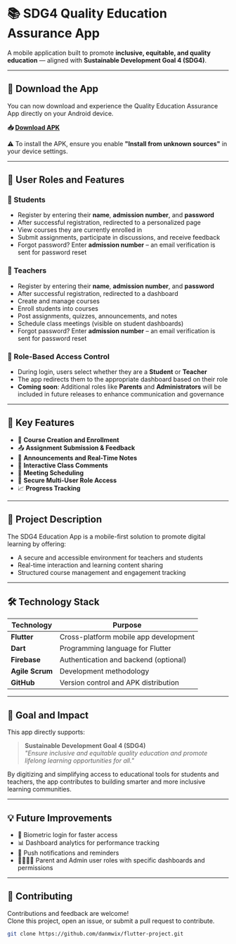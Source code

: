 # 📚 SDG4 Quality Education Assurance App

A mobile application built to promote **inclusive, equitable, and quality education** — aligned with **Sustainable Development Goal 4 (SDG4)**.

---

## 🔗 Download the App

You can now download and experience the Quality Education Assurance App directly on your Android device.

**📥 [Download APK](https://github.com/danmwix/flutter-project/releases/download/v1.0/app-release.apk)**

⚠️ To install the APK, ensure you enable **"Install from unknown sources"** in your device settings.

---

## 👥 User Roles and Features

### 🔸 Students
- Register by entering their **name**, **admission number**, and **password**
- After successful registration, redirected to a personalized page
- View courses they are currently enrolled in
- Submit assignments, participate in discussions, and receive feedback
- Forgot password? Enter **admission number** – an email verification is sent for password reset

### 🔹 Teachers
- Register by entering their **name**, **admission number**, and **password**
- After successful registration, redirected to a dashboard
- Create and manage courses
- Enroll students into courses
- Post assignments, quizzes, announcements, and notes
- Schedule class meetings (visible on student dashboards)
- Forgot password? Enter **admission number** – an email verification is sent for password reset

### 🔐 Role-Based Access Control
- During login, users select whether they are a **Student** or **Teacher**
- The app redirects them to the appropriate dashboard based on their role
- **Coming soon**: Additional roles like **Parents** and **Administrators** will be included in future releases to enhance communication and governance

---

## 🧩 Key Features

- 📝 **Course Creation and Enrollment**
- 📤 **Assignment Submission & Feedback**
- 📣 **Announcements and Real-Time Notes**
- 💬 **Interactive Class Comments**
- 📅 **Meeting Scheduling**
- 🔐 **Secure Multi-User Role Access**
- 📈 **Progress Tracking**

---

## 📖 Project Description

The SDG4 Education App is a mobile-first solution to promote digital learning by offering:
- A secure and accessible environment for teachers and students
- Real-time interaction and learning content sharing
- Structured course management and engagement tracking

---

## 🛠️ Technology Stack

| Technology      | Purpose                                 |
|-----------------|------------------------------------------|
| **Flutter**     | Cross-platform mobile app development   |
| **Dart**        | Programming language for Flutter         |
| **Firebase**    | Authentication and backend (optional)    |
| **Agile Scrum** | Development methodology                  |
| **GitHub**      | Version control and APK distribution     |

---

## 🎯 Goal and Impact

This app directly supports:
> **Sustainable Development Goal 4 (SDG4)**  
> _"Ensure inclusive and equitable quality education and promote lifelong learning opportunities for all."_

By digitizing and simplifying access to educational tools for students and teachers, the app contributes to building smarter and more inclusive learning communities.

---

## 💡 Future Improvements
- 🔐 Biometric login for faster access
- 📊 Dashboard analytics for performance tracking
- 📨 Push notifications and reminders
- 👨‍👩‍👧‍👦 Parent and Admin user roles with specific dashboards and permissions

---

## 🙌 Contributing

Contributions and feedback are welcome!  
Clone this project, open an issue, or submit a pull request to contribute.

```bash
git clone https://github.com/danmwix/flutter-project.git

